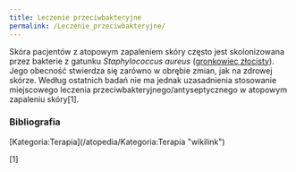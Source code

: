 ```yaml
---
title: Leczenie przeciwbakteryjne
permalink: /Leczenie_przeciwbakteryjne/
---
```


Skóra pacjentów z atopowym zapaleniem skóry często jest skolonizowana przez bakterie z gatunku *Staphylococcus aureus* ([gronkowiec złocisty](/atopedia/gronkowiec_złocisty "wikilink")). Jego obecność stwierdza się zarówno w obrębie zmian, jak na zdrowej skórze. Według ostatnich badań nie ma jednak uzasadnienia stosowanie miejscowego leczenia przeciwbakteryjnego/antyseptycznego w atopowym zapaleniu skóry[1].

### Bibliografia

<references/>
[Kategoria:Terapia](/atopedia/Kategoria:Terapia "wikilink")

[1]